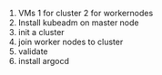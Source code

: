 1. VMs 1 for cluster 2 for workernodes
2. Install kubeadm on master node
3. init a cluster
4. join worker nodes to cluster
5. validate
6. install argocd
